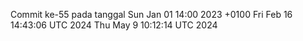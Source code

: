 Commit ke-55 pada tanggal Sun Jan 01 14:00 2023 +0100
Fri Feb 16 14:43:06 UTC 2024
Thu May  9 10:12:14 UTC 2024
